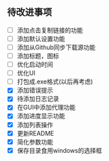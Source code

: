 ## 待改进事项


- [ ] 添加点击复制链接的功能
- [ ] 添加默认设置功能
- [ ] 添加从Github同步下载源功能
- [ ] 添加标题，图标
- [ ] 优化启动时间
- [ ] 优化UI
- [ ] 打包成.exe格式(以后再考虑)
- [x] 添加错误提示
- [x] 待添加日志记录
- [x] 在GUI中添加代理功能
- [x] 添加进度显示功能
- [x] 添加列表操作
- [x] 更新README
- [x] 简化参数功能
- [x] 保存目录食用windows的选择框
